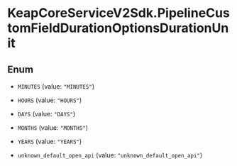 # KeapCoreServiceV2Sdk.PipelineCustomFieldDurationOptionsDurationUnit

## Enum


* `MINUTES` (value: `"MINUTES"`)

* `HOURS` (value: `"HOURS"`)

* `DAYS` (value: `"DAYS"`)

* `MONTHS` (value: `"MONTHS"`)

* `YEARS` (value: `"YEARS"`)

* `unknown_default_open_api` (value: `"unknown_default_open_api"`)


